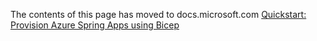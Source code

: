 The contents of this page has moved to docs.microsoft.com [Quickstart: Provision Azure Spring Apps using Bicep](https://docs.microsoft.com/azure/spring-cloud/quickstart-deploy-infrastructure-vnet-bicep)